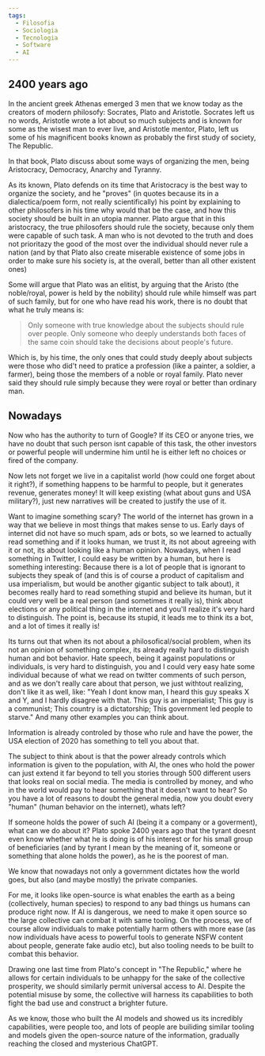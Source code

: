 ```yaml
---
tags:
  - Filosofia
  - Sociologia
  - Tecnologia
  - Software
  - AI
---
```


## 2400 years ago
In the ancient greek Athenas emerged 3 men that we know today as the creators of modern philosofy: Socrates, Plato and Aristotle. Socrates left us no words, Aristotle wrote a lot about so much subjects and is known for some as the wisest man to ever live, and Aristotle mentor, Plato,  left us some of his magnificent books known as probably the first study of society, The Republic. 

In that book, Plato discuss about some ways of organizing the men, being Aristocracy, Democracy, Anarchy and Tyranny. 

As its known, Plato defends on its time that Aristocracy is the best way to organize the society, and he "proves" (in quotes because its in a dialectica/poem form, not really scientifically) his point by explaining to other philosofers in his time why would that be the case, and how this society should be built in an utopia manner.
Plato argue that in this aristocracy, the true philosofers should rule the society, because only them were capable of such task. A man who is not devoted to the truth and does not prioritazy the good of the most over the individual should never rule a nation (and by that Plato also create miserable existence of some jobs in order to make sure his society is, at the overall, better than all other existent ones)

Some will argue that Plato was an elitist, by arguing that the Aristo (the noble/royal, power is held by the nobility) should rule while himself was part of such family, but for one who have read his work, there is no doubt that what he truly means is:

> Only someone with true knowledge about the subjects should rule over people. Only someone who deeply understands both faces of the same coin should take the decisions about people's future. 

Which is, by his time, the only ones that could study deeply about subjects were those who did't need to pratice a profession (like a painter, a soldier, a farmer), being those the members of a noble or royal family. Plato never said they should rule simply because they were royal or better than ordinary man.

## Nowadays

Now who has the authority to turn of Google? If its CEO or anyone tries, we have no doubt that such person isnt capable of this task, the other investors or powerful people will undermine him until he is either left no choices or fired of the company.

Now lets not forget we live in a capitalist world (how could one forget about it right?), if something happens to be harmful to people, but it generates revenue, generates money! It will keep existing (what about guns and USA military?), just new narratives will be created to justify the use of it.

Want to imagine something scary? The world of the internet has grown in a way that we believe in most things that makes sense to us. Early days of internet did not have so much spam, ads  or bots, so we learned to actually read something and if it looks human, we trust it, its not about agreeing with it or not, its about looking like a human opinion. Nowadays, when I read something in Twitter, I could easy be written by a human, but here is something interesting: Because there is a lot of people that is ignorant to subjects they speak of (and this is of course a product of capitalism and usa imperialism, but would be another gigantic subject to talk about), it becomes really hard to read something stupid and believe its human, but it could very well be a real person (and sometimes it really is), think about elections or any political thing in the internet and you'll realize it's very hard to distinguish. The point is, because its stupid, it leads me to think its a bot, and a lot of times it really is! 

Its turns out that when its not about a philosofical/social problem, when its not an opinion of something complex, its already really hard to distinguish human and bot behavior. Hate speech, being it against populations or individuals, is very hard to distinguish, you and I could very easy hate some individual because of what we read on twitter comments of such person, and as we don't really care about that person, we just withtout realizing, don't like it as well, like: "Yeah I dont know man, I heard this guy speaks X and Y, and I hardly disagree with that. This guy is an imperialist; This guy is a communist; This country is a dictatorship; This government led people to starve." And many other examples you can think about.

Information is already controled by those who rule and have the power, the USA election of 2020 has something to tell you about that.

The subject to think about is that the power already controls which information is given to the population, with AI, the ones who hold the power can just extend it far beyond to tell you stories through 500 different users that looks real on social media. The media is controlled by money, and who in the world would pay to hear something that it doesn't want to hear? So you have a lot of reasons to doubt the general media, now you doubt every "human" (human behavior on the internet), whats left?

If someone holds the power of such AI (being it a company or a goverment), what can we do about it? Plato spoke 2400 years ago that the tyrant doesnt even know whether what he is doing is of his interest or for his small group of beneficiaries (and by tyrant I mean by the meaning of it, someone or something that alone holds the power), as he is the poorest of man.

We know that nowadays not only a government dictates how the world goes, but also (and maybe mostly) the private companies.

For me, it looks like open-source is what enables the earth as a being (collectively, human species) to respond to any bad things us humans can produce right now. If AI is dangerous, we need to make it open source so the large collective can combat it with same tooling. On the process, we of course allow individuals to make potentially harm others with more ease (as now individuals have acess to powerful tools to generate NSFW content about people, generate fake audio etc), but also tooling needs to be built to combat this behavior. 

Drawing one last time from Plato's concept in "The Republic," where he allows for certain individuals to be unhappy for the sake of the collective prosperity, we should similarly permit universal access to AI. Despite the potential misuse by some, the collective will harness its capabilities to both fight the bad use and construct a brighter future. 

As we know, those who built the AI models and showed us its incredibly capabilities, were people too, and lots of people are builiding similar tooling and models given the open-source nature of the information, gradually reaching the closed and mysterious ChatGPT.

